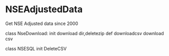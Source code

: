 NSEAdjustedData
===============

Get NSE Adjusted data since 2000

class NseDownload:
	init download dir,deletezip
	def downloadcsv download csv

class NSESQL
	init DeleteCSV